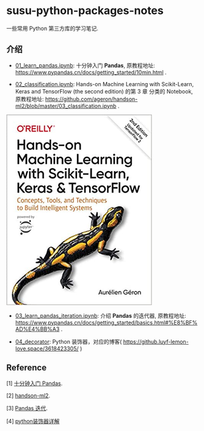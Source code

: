# susu-python-packages-notes

一些常用 Python 第三方库的学习笔记.

## 介绍

- [01_learn_pandas.ipynb](./01_learn_pandas.ipynb): 十分钟入门 **Pandas**, 原教程地址: https://www.pypandas.cn/docs/getting_started/10min.html .

- [02_classification.ipynb](./02_classification.ipynb): Hands-on Machine Learning with Scikit-Learn, Keras and TensorFlow (the second edition) 的第 3 章 分类的 Notebook, 原教程地址: https://github.com/ageron/handson-ml2/blob/master/03_classification.ipynb .

![](./images/handson-ml.jpeg)

- [03_learn_pandas_iteration.ipynb](./03_learn_pandas_iteration.ipynb): 介绍 **Pandas** 的迭代器, 原教程地址: https://www.pypandas.cn/docs/getting_started/basics.html#%E8%BF%AD%E4%BB%A3 .

- [04_decorator](./04_decorator/): Python 装饰器，对应的博客( https://github.luyf-lemon-love.space/3618423305/ )

## Reference

[1] [十分钟入门 Pandas](https://www.pypandas.cn/docs/getting_started/10min.html).

[2] [handson-ml2](https://github.com/ageron/handson-ml2).

[3] [Pandas 迭代](https://www.pypandas.cn/docs/getting_started/basics.html#%E8%BF%AD%E4%BB%A3).

[4] [python装饰器详解](https://blog.csdn.net/weixin_44992737/article/details/125868592)
                                              

